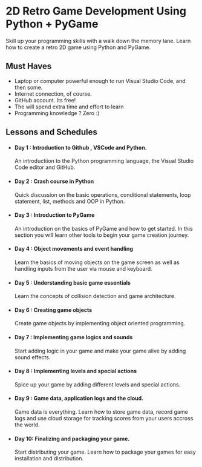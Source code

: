 # 2D Retro Game Development Using Python + PyGame

Skill up your programming skills with a walk down the memory lane. Learn how to create a retro 2D game using Python and PyGame.  

## Must Haves

- Laptop or computer powerful enough to run Visual Studio Code, and then some.
- Internet connection, of course.
- GitHub account. Its free!
- The will spend extra time and effort to learn
- Programming knowledge ? Zero :) 

## Lessons and Schedules

- #### Day 1 : Introduction to Github , VSCode and Python.
  
  An introductiion to the Python programming language, the Visual Studio Code editor and GitHub.
- #### Day 2 : Crash course in Python

  Quick discussion on the basic operations, conditional statements, loop statement, list, methods and OOP in Python.
- #### Day 3 : Introduction to PyGame

  An introduction on the basics of PyGame and how to get started. In this section you will learn other tools to begin your game creation journey.
- #### Day 4 : Object movements and event handling

  Learn the basics of moving objects on the game screen as well as handling inputs from the user via mouse and keyboard.
- #### Day 5 : Understanding basic game essentials

  Learn the concepts of collision detection and game architecture. 
- #### Day 6 : Creating game objects

  Create game objects by implementing object oriented programming.
- #### Day 7 : Implementing game logics and sounds

  Start adding logic in your game and make your game alive by adding sound effects.
- #### Day 8 : Implementing levels and special actions

  Spice up your game by adding different levels and special actions.
- #### Day 9 : Game data, application logs and the cloud.

  Game data is everything. Learn how to store game data, record game logs and use cloud storage for tracking scores from your users accross the world.
- #### Day 10: Finalizing and packaging your game.

  Start distributing your game. Learn how to package your games for easy installation and distribution.
